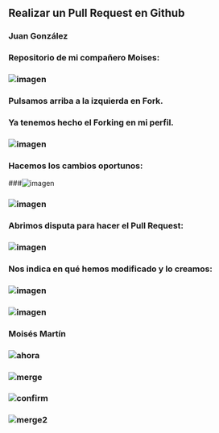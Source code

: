 ## Realizar un Pull Request en Github

### Juan González

### Repositorio de mi compañero Moises:

### ![imagen](https://user-images.githubusercontent.com/72433702/154840685-e77e6442-e21f-4881-8c13-cfed72e05638.png)

### Pulsamos arriba a la izquierda en Fork.

### Ya tenemos hecho el Forking en mi perfil.

### ![imagen](https://user-images.githubusercontent.com/72433702/154840709-2c69e570-1644-4f8c-b7a7-48aa0196a7ca.png)


### Hacemos los cambios oportunos:

###![imagen](https://user-images.githubusercontent.com/72433702/154840722-af18a45b-2cc6-4dc2-806a-f4c340de612e.png)



### ![imagen](https://user-images.githubusercontent.com/72433702/154840725-76056d9e-5e02-4f19-93f7-484fdca82310.png)


### Abrimos disputa para hacer el Pull Request:

### ![imagen](https://user-images.githubusercontent.com/72433702/154840731-fc0cc9ba-348b-40da-96e9-37f9ca1b2dba.png)

### Nos indica en qué hemos modificado y lo creamos:


### ![imagen](https://user-images.githubusercontent.com/72433702/154840736-5b8c00dc-5f9a-4f6c-8039-63c1c05b28e0.png)


### ![imagen](https://user-images.githubusercontent.com/72433702/154840742-6aad48a3-d14b-46e6-9214-887a7ff270a6.png)



### Moisés Martín

### ![ahora](https://user-images.githubusercontent.com/72433702/154840782-082fdbab-ffc7-4df3-8b98-8f2877b047e2.JPG)


### ![merge](https://user-images.githubusercontent.com/72433702/154840784-9b951f8d-fd2a-453b-98aa-0e083f111d34.JPG)

### ![confirm](https://user-images.githubusercontent.com/72433702/154840787-cff17328-ac58-47ee-b805-7e45dbd482ae.JPG)

### ![merge2](https://user-images.githubusercontent.com/72433702/154840810-108e7dee-2233-459b-b4f3-5fbc5450dae6.JPG)

